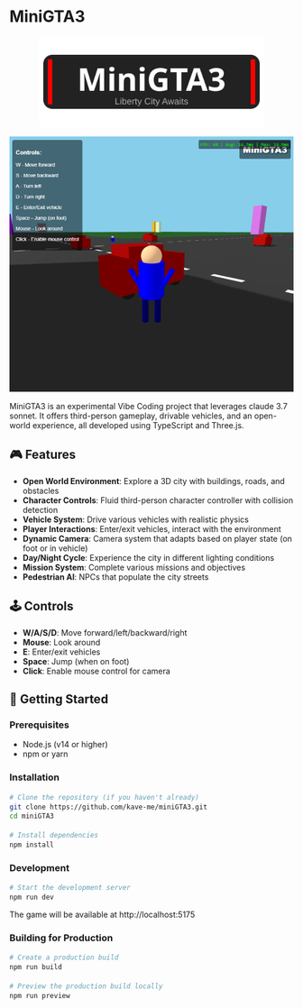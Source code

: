 # MiniGTA3


<p align="center">
  <img src="./readme/logo.svg" alt="MiniGTA3 Logo" width="400">
</p>





<p align="center">
  <img src="./readme/image.png" alt="MiniGTA3 Screenshot" width="800">
</p>




MiniGTA3 is an experimental Vibe Coding project that leverages claude 3.7 sonnet. It offers third-person gameplay, drivable vehicles, and an open-world experience, all developed using TypeScript and Three.js.

## 🎮 Features

- **Open World Environment**: Explore a 3D city with buildings, roads, and obstacles
- **Character Controls**: Fluid third-person character controller with collision detection
- **Vehicle System**: Drive various vehicles with realistic physics
- **Player Interactions**: Enter/exit vehicles, interact with the environment
- **Dynamic Camera**: Camera system that adapts based on player state (on foot or in vehicle)
- **Day/Night Cycle**: Experience the city in different lighting conditions
- **Mission System**: Complete various missions and objectives
- **Pedestrian AI**: NPCs that populate the city streets

## 🕹️ Controls

- **W/A/S/D**: Move forward/left/backward/right
- **Mouse**: Look around
- **E**: Enter/exit vehicles
- **Space**: Jump (when on foot)
- **Click**: Enable mouse control for camera

## 🚀 Getting Started

### Prerequisites

- Node.js (v14 or higher)
- npm or yarn

### Installation

```bash
# Clone the repository (if you haven't already)
git clone https://github.com/kave-me/miniGTA3.git
cd miniGTA3

# Install dependencies
npm install
```

### Development

```bash
# Start the development server
npm run dev
```

The game will be available at http://localhost:5175

### Building for Production

```bash
# Create a production build
npm run build

# Preview the production build locally
npm run preview
```
